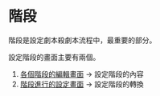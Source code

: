 # 階段

階段是設定劇本殺劇本流程中，最重要的部分。

設定階段的畫面主要有兩個。

1. [各個階段的編輯畫面](phase/basic.md) → 設定階段的內容
2. [階段進行的設定畫面](phase/flow.md) → 設定階段的轉換
